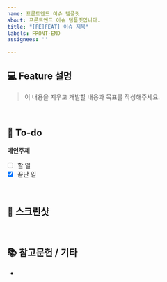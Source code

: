 ```yaml
---
name: 프론트엔드 이슈 템플릿
about: 프론트엔드 이슈 템플릿입니다.
title: "[FE]FEAT] 이슈 제목"
labels: FRONT-END
assignees: ''

---
```


## 💻 Feature 설명
> 이 내용을 지우고 개발할 내용과 목표를 작성해주세요.
<br>

## 📝 To-do
**메인주제**
- [ ] 할 일
- [x] 끝난 일
<br>

## 📸 스크린샷

<br>

## 📚 참고문헌 / 기타
-
